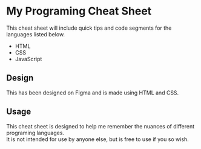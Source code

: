 # My Programing Cheat Sheet

This cheat sheet will include quick tips and code segments for the languages listed below.

- HTML
- CSS
- JavaScript

## Design

This has been designed on Figma and is made using HTML and CSS.

## Usage

This cheat sheet is designed to help me remember the nuances of different programing languages.  
It is not intended for use by anyone else, but is free to use if you so wish.
